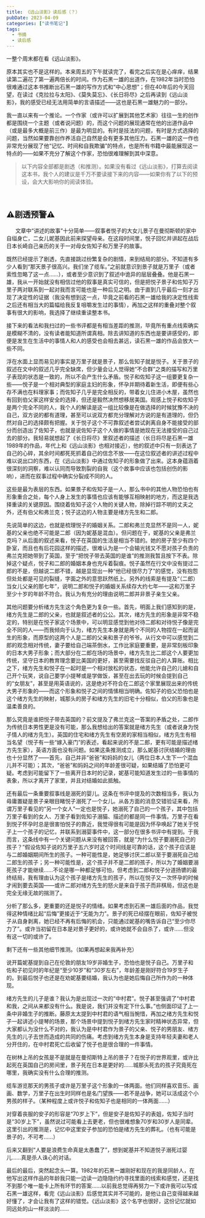 ```yaml
---
title: 《远山淡影》读后感（？）
pubDate: 2023-04-09
categories: ["读书笔记"]
tags:
  - 书摘
  - 读后感
---
```


一整个周末都在看《远山淡影》。

原本其实也不是这样的。本来周五的下午就读完了，看完之后实在是心痒痒，结果读第二遍花了第一遍两倍长的时间。作为石黑一雄的出道作，在1982年当时恐怕很难通过这本书推断出石黑一雄的写作方式和“中心思想”；但在40年后的今天回望，在读过《克拉拉与太阳》、《莫失莫忘》、《长日将尽》之后再读到《远山淡影》，我的感受已经无法用简单的言语描述——这也是石黑一雄魅力的一部分。

我一直以来有一个推论。一个作家（或许可以扩展到其他艺术家）往往一生的创作都是围绕一个主题（或者说问题）的，而这个问题的展现通常在他的出道作品中（或是最多大概是前三作）是最为明显的。有时是技法的问题，有时是方式选择的问题，当然如果要靠创作养活自己自然是会有更多其他压力。石黑一雄的这一作也非常充分展现了他“记忆、时间和自我欺骗”的特点，也是所有书籍中最能展现这一特点的——如果不充分了解这个作家，恐怕很难理解到其中深意。

> 以下内容全部都是剧透（和推测）。如果没有看过《远山淡影》，打算去阅读这本书，我个人的建议是千万不要读接下来的内容——如果你有了以下的预设，会大大影响你的阅读体验。

&nbsp;
&nbsp;
&nbsp;
## ⚠️剧透预警⚠️

&nbsp;
&nbsp;
&nbsp;
文章中“讲述的故事”十分简单——叙事者悦子的大女儿景子在曼彻斯顿的家中自缢身亡，二女儿妮基因此前来探望母亲。在这段时间里，悦子回忆并讲起在战后日本长崎自己亲历的关于一对母女佐知子和万里子的故事。

既然已经提示了剧透，先直接跳过纷繁复杂的剧情，来到结局的部分。不知道有多少人看到“那天景子很高兴。我们坐了缆车。”之前就意识到景子就是万里子（或者索性忽略了这一点……），或者至少意识到了叙述中诡异的层层叠叠。他是石黑一雄，我从一开始就没有相信过他的叙事是真实可信的，但是把悦子景子和佐知子万里子两对联系到一起对我而言可能也是一种后见之明。由于直到几乎最后一刻才出现了决定性的证据（我没有想到这一点，毕竟之前看的石黑一雄给我的决定性线索之后还有相当大的篇幅给我反复咀嚼发生过的事情），再加之这样的重叠对整个叙事有很大的影响，我选择了继续重读整本书。

接下来的看法和我扫过的一些书评都是有相当差距的推测，毕竟所有重点线索确实是模糊不清的，没有读者能知道所谓真相。除去讲知道的东西也是要讲感受的，即便是发生在生活中的事情人和人的感受也会相去甚远，读石黑一雄的作品会放大一些不同。

浮在水面上显而易见的事实是万里子就是景子，那么佐知子就是悦子。关于景子的叙述在文中的叙述几乎完全缺席，但少量会让人觉得她“不合群”之类的描写和万里子表现的状态是一致的，所以不会产生什么矛盾。悦子和佐知子这一组要更复杂一些——悦子是一个相对典型的家庭主妇的形象，怀孕并期待着新生活，即便有些心存不满也在料理家事；而佐知子几乎是完全相反的，带着女儿住进小木屋，虽然也有回到伯父家这样安全的选择，但还是毅然决然想移居美国。观感上悦子和佐知子是两个完全不同的人，我个人的解读是这一组比较像是在做选择的时候犹豫不决的自己，双方说的都有道理，甚至可以说双方都充分理解对方说的是有道理的，但仍然对自己的选择颇有把握。关于悦子这个不可靠叙述者尝试剥离自身不能接受的部分而创造出了佐知子，也就是说佐知子这个人做的事情是她现在无法接受的自己过去的部分。我轻易就想起了《长日将尽》里叙述者的描述（长日将尽是石黑一雄1989年的作品，年代上和《远山淡影》也相对接近），他的叙述中只有一刻表达了自己的心碎，其余时间都死死抓着自己的信念不放——在这位叙述者的讲述过程中难以说出口的东西，在《远山淡影》中通过佐知子的形象做了出来。这本身蕴涵着很深刻的洞察，难以认同而导致割裂的自我（这个故事中应该也包括创伤的影响），进而在叙事过程中确实分裂成不同的人。

这些是最为表层的东西。如果景子和佐知子是一人，那么书中的其他人物恐怕也有形象重合之处，每个人身上发生的事情也应该有能够互相映射的地方，而这是我选择重读的关键原因。围绕着佐知子这个人物的关键人物，除掉行踪不明的丈夫之外，还有伯父和弗兰克；悦子这边的人物主要是绪方先生和二郎。

先说简单的这边，也就是梳理悦子的婚姻关系。二郎和弗兰克显然不是同一人，妮基的父亲也绝不可能是二郎（因为妮基是混血）。但问题在于，妮基的父亲是弗兰克吗？从后面的叙述来看，悦子在英国的生活是相当不错的。她的房子至少有四个卧室，而且也有后花园这样的描述，很难认为是一个会输光钱又不愿对孩子负责的弗兰克把她带到了英国，至于“把悦子带去英国的是谁”的推测我暂且按下不表。除掉这个疑点，悦子和二郎的婚姻本身也充斥着裂痕。悦子虽然在行文中没有提过二郎的不是，但越说二郎不错，越是显现出一种“他已经很尽力了”的感觉，没有抱怨但处处都是可见的裂缝，字面之外的意思跃然纸上。另外的线索是有提及“（二郎）当女儿父亲的那七年”，说明二郎和悦子的婚姻关系续存大约七年——这和万里子至少十岁的年龄不符合。我认为有充分的理由说明二郎并非景子亲生父亲。

其他问题要分析绪方先生这个角色更为复杂一些。首先，明面上我们感知到的是，绪方先生是二郎的父亲，也就是叙述者的公公。其次，绪方先生的形象是非常不稳定的，特别是在悦子家这个场景中，可以明显感觉到他对待二郎和对待悦子像是完全不同的人——而我倾向于认为，绪方先生本身就是两个不同的人物捏在一起而诞生的形象，而原型的这两个人是二郎的父亲和景子的爷爷。从行文中可以感觉到二郎的观念相对传统，妻子要给自己端茶倒水，工作比家庭要重要，是非常刻板印象的日本大男子形象；而大部分在二郎在场的场景中，绪方先生比二郎这个人要更加传统，坚守日本的教育理念要比美国的更好，甚至需要找反驳自己的人算账。相比之下，绪方先生和悦子在一起时是一个相对放松的状态，他能允许自己的儿媳和自己开个玩笑，说自己要学小提琴或是学做饭，甚至在出去玩的时候会提到自己的“女朋友”，甚至是用英语说的，这是绝对不符合在二郎这个家里展现出来的传统大男子形象的——而这个形象和悦子之间的情愫相当明确。佐知子的伯父恐怕也是这个绪方先生的映射，城那头的房子和绪方先生的旧宅十分相似，伯父的形象也是温柔善良的。

那么究竟是谁把悦子带去英国的？前文提及了弗兰克这一答案的矛盾之处，二郎作为传统日本男性更是没有可能，那么我想给出的答案就是绪方先生（或者说身为悦子情人的绪方先生）。英国的住宅和绪方先生有空房的家相当相似，绪方先生有相当名望（悦子有一些“嫁入豪门”的表述，看起来说的不是二郎，更有可能是描述绪方先生家），英语方面也没有问题。如果这条推测成立，那么妮基讨厌结婚的理由也十分显然了——首先，自己并非“爸爸”和妈妈的女儿（两位日本人生下一个混血儿并不可能）；其次，“爸爸”和妈妈之间的年龄差很可疑，如果结婚了恐怕更可疑。考虑到可能留下了一些离开日本时的记录，妮基可能知道发生过的一些事情的表象，所以才离开了家里，并且对结婚如此抵触。

还有最后一条重要叙事线是溺死的婴儿。这条在书评中提及的次数相当多，我认为毋庸置疑是景子亲眼目睹悦子溺死了一个女儿。从各方面的消息交错验证来看，所谓万里子看见的“另一个女人”一定也是悦子，她溺死了自己的一个孩子，其中包括万里子看到的女人、万里子看到佐知子溺猫、描述的都是同一件事情。万里子在看到悦子怀孕时总是很害怕悦子的靠近，我觉得很有可能是因为怀孕唤起了她关于悦子上一个孩子的记忆，并联系到溺婴事件中，这一部分在很多书评中有提到。于我而言，这条线中有一个关键问题从来没有被回答，就是“为什么悦子要溺死自己的孩子？”假设佐知子说的万里子五六岁时这个时间线是可靠的话，这个孩子应该是与二郎婚姻期间所生的孩子。一种可能性是，她足够讨厌二郎以至于要溺死自己给二郎生的孩子；另一种可能性是，这个孩子并不是二郎的孩子，所以为了婚姻要溺死孩子才能继续……不论是哪一种都足够可怕，但考虑到二郎和悦子分道扬镳的最终结局，我有理由认为这个孩子是绪方先生的孩子，所以在悦子又一次怀孕的时候才闹到要去英国——或许二郎对绪方先生的怒火是来自于孩子而非棋局，但这也是完全无缘无故的揣测了。

分析了那么多，更重要的还是悦子的情绪。如果考虑到石黑一雄后面的作品，我觉得这种情绪比起“后悔”更接近于“无能为力”。景子的死已经摆在眼前，佐知子被悦子从自身剥离，她已经不再有后悔的机会，只能通过妮基的嘴告诉自己“至少你尽力了”。或许当初留在日本是对景子更好的，或许她就不会自杀了，或许……但没有这一切的或许了。

剩下还有一些其他细节推测。（如果再想起来我再补充）

说开篇妮基提到自己在伦敦的朋友19岁非婚生子，恐怕也是悦子自己。万里子和佐和子初见时的年纪是“至少10岁”和“30岁左右”，年龄差是刚好符合19岁生子的。到最后悦子也还是在劝妮基要结婚，我认为也是她后悔自己所作为的一种体现。

绪方先生的儿子是谁？我认为是出现过一次的“中村君”。悦子甚至强调了“中村君和我，之间从来都没有什么。我是说，我们并没有定下什么事。”也侧面印证了上一条中非婚生子的推断。藤原太太提到中村君的语气相当惋惜，再加之绪方先生和悦子一起讲述小提琴的场景，那个场景中提到悦子到绪方先生家时精神状态异常，但大家都认为没什么不对的，我认为是中村君作为景子的父亲、悦子的男朋友、绪方先生的儿子去世而造成的共同的伤痛。考虑到绪方先生本身是支持年轻夫妻和老人分开住的，在中村君死亡后收留了悦子也是很合理的一件事情。

在树林上吊的女孩是不是就是在曼彻斯特上吊的景子？在悦子的世界观里，或许比起死在英国自己的房间里，景子死在日本是更好的……城那头死去的孩子究竟死在哪里，我确实没有什么合理的推测。

缆车游览那天的男孩子或许是万里子这个形象的一体两面。他们同样喜欢音乐、画画、数学，万里子在出生时同样也是名门望族——若不是战争，她可以活成这个小男孩的样子。（某种程度上或许悦子和佐知子也是相同的一体两面……）

对穿着丧服的安子的形容是“70岁上下”，但是安子是佐知子的表姐，佐知子当时是“30岁上下”，虽然说过可能看上去更老，但也很难想象70岁和30岁人是同辈。这里引出的推测是，记忆中这里安子参加的恐怕是绪方先生的葬礼。（也有可能是景子的，不可考……）

后来又翻到“人要是浪费生命真是太愚蠢了”，想到妮基并不知道悦子溺死过婴儿……真是杀人诛心的对话。

最后的最后，突然起念头一算。1982年的石黑一雄刚好和现在的我是同龄人，在他写出这样作品的年龄我只能一边读一边隐隐约约寻找里面的线索和感觉，还是找不到那个唯一能卡上所有环节的答案……以前我总觉得再努力一下或许我可以写成石黑一雄这样，看完《远山淡影》后感觉其实并不可能的，是他让自己变得越来越好懂了，才会让我有了这样的错觉。《远山淡影》这个名字也很好，这份记忆就如同远处的山一样淡淡的……
